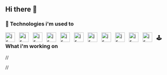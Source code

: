 ## Hi there 👋

### 🤖 Technologies i'm used to

<img align="left" alt="js" width="30px" style="padding-right: 10px;" src="https://cdn.jsdelivr.net/gh/devicons/devicon@latest/icons/vuejs/vuejs-original.svg"/>
<img align="left" alt="js" width="30px" style="padding-right: 10px;" src="https://cdn.jsdelivr.net/gh/devicons/devicon@latest/icons/nodejs/nodejs-original.svg"/>
<img align="left" alt="js" width="30px" style="padding-right: 10px;" src="https://cdn.jsdelivr.net/gh/devicons/devicon@latest/icons/javascript/javascript-original.svg"/>
<img align="left" alt="js" width="30px" style="padding-right: 10px;" src="https://cdn.jsdelivr.net/gh/devicons/devicon@latest/icons/css3/css3-original.svg"/>
<img align="left" alt="js" width="30px" style="padding-right: 10px;" src="https://cdn.jsdelivr.net/gh/devicons/devicon@latest/icons/html5/html5-original.svg"/>
<img align="left" alt="js" width="30px" style="padding-right: 10px;" src="https://cdn.jsdelivr.net/gh/devicons/devicon@latest/icons/postgresql/postgresql-original.svg"/>
<img align="left" alt="js" width="30px" style="padding-right: 10px;" src="https://cdn.jsdelivr.net/gh/devicons/devicon@latest/icons/nuxtjs/nuxtjs-original.svg"/>
<img align="left" alt="js" width="30px" style="padding-right: 10px;" src="https://cdn.jsdelivr.net/gh/devicons/devicon@latest/icons/sass/sass-original.svg"/>
<img align="left" alt="js" width="30px" style="padding-right: 10px;" src="https://cdn.jsdelivr.net/gh/devicons/devicon@latest/icons/react/react-original.svg"/>
<img align="left" alt="js" width="30px" style="padding-right: 10px;" src="https://cdn.jsdelivr.net/gh/devicons/devicon@latest/icons/csharp/csharp-original.svg"/>
<img align="left" alt="js" width="30px" style="padding-right: 10px;" src="https://cdn.jsdelivr.net/gh/devicons/devicon@latest/icons/lua/lua-original.svg"/>


### 🕹️ What i'm working on

//

//


